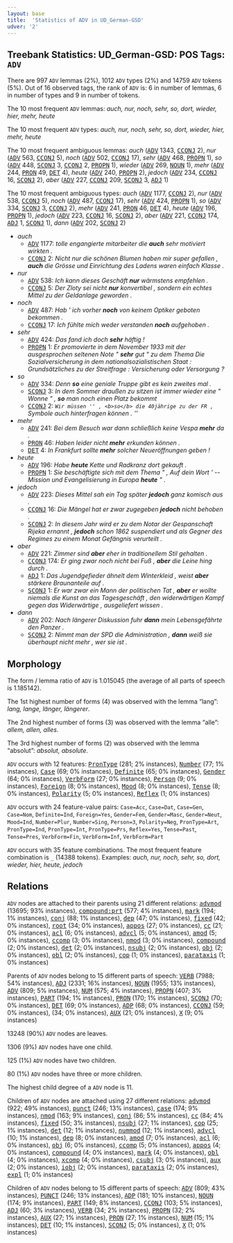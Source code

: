 ```yaml
---
layout: base
title:  'Statistics of ADV in UD_German-GSD'
udver: '2'
---
```


## Treebank Statistics: UD_German-GSD: POS Tags: `ADV`

There are 997 `ADV` lemmas (2%), 1012 `ADV` types (2%) and 14759 `ADV` tokens (5%).
Out of 16 observed tags, the rank of `ADV` is: 6 in number of lemmas, 6 in number of types and 9 in number of tokens.

The 10 most frequent `ADV` lemmas: <em>auch, nur, noch, sehr, so, dort, wieder, hier, mehr, heute</em>

The 10 most frequent `ADV` types:  <em>auch, nur, noch, sehr, so, dort, wieder, hier, mehr, heute</em>

The 10 most frequent ambiguous lemmas: <em>auch</em> (<tt><a href="de_gsd-pos-ADV.html">ADV</a></tt> 1343, <tt><a href="de_gsd-pos-CCONJ.html">CCONJ</a></tt> 2), <em>nur</em> (<tt><a href="de_gsd-pos-ADV.html">ADV</a></tt> 563, <tt><a href="de_gsd-pos-CCONJ.html">CCONJ</a></tt> 5), <em>noch</em> (<tt><a href="de_gsd-pos-ADV.html">ADV</a></tt> 502, <tt><a href="de_gsd-pos-CCONJ.html">CCONJ</a></tt> 17), <em>sehr</em> (<tt><a href="de_gsd-pos-ADV.html">ADV</a></tt> 468, <tt><a href="de_gsd-pos-PROPN.html">PROPN</a></tt> 1), <em>so</em> (<tt><a href="de_gsd-pos-ADV.html">ADV</a></tt> 448, <tt><a href="de_gsd-pos-SCONJ.html">SCONJ</a></tt> 3, <tt><a href="de_gsd-pos-CCONJ.html">CCONJ</a></tt> 2, <tt><a href="de_gsd-pos-PROPN.html">PROPN</a></tt> 1), <em>wieder</em> (<tt><a href="de_gsd-pos-ADV.html">ADV</a></tt> 269, <tt><a href="de_gsd-pos-NOUN.html">NOUN</a></tt> 1), <em>mehr</em> (<tt><a href="de_gsd-pos-ADV.html">ADV</a></tt> 244, <tt><a href="de_gsd-pos-PRON.html">PRON</a></tt> 49, <tt><a href="de_gsd-pos-DET.html">DET</a></tt> 4), <em>heute</em> (<tt><a href="de_gsd-pos-ADV.html">ADV</a></tt> 240, <tt><a href="de_gsd-pos-PROPN.html">PROPN</a></tt> 2), <em>jedoch</em> (<tt><a href="de_gsd-pos-ADV.html">ADV</a></tt> 234, <tt><a href="de_gsd-pos-CCONJ.html">CCONJ</a></tt> 16, <tt><a href="de_gsd-pos-SCONJ.html">SCONJ</a></tt> 2), <em>aber</em> (<tt><a href="de_gsd-pos-ADV.html">ADV</a></tt> 227, <tt><a href="de_gsd-pos-CCONJ.html">CCONJ</a></tt> 209, <tt><a href="de_gsd-pos-SCONJ.html">SCONJ</a></tt> 3, <tt><a href="de_gsd-pos-ADJ.html">ADJ</a></tt> 1)

The 10 most frequent ambiguous types:  <em>auch</em> (<tt><a href="de_gsd-pos-ADV.html">ADV</a></tt> 1177, <tt><a href="de_gsd-pos-CCONJ.html">CCONJ</a></tt> 2), <em>nur</em> (<tt><a href="de_gsd-pos-ADV.html">ADV</a></tt> 538, <tt><a href="de_gsd-pos-CCONJ.html">CCONJ</a></tt> 5), <em>noch</em> (<tt><a href="de_gsd-pos-ADV.html">ADV</a></tt> 487, <tt><a href="de_gsd-pos-CCONJ.html">CCONJ</a></tt> 17), <em>sehr</em> (<tt><a href="de_gsd-pos-ADV.html">ADV</a></tt> 424, <tt><a href="de_gsd-pos-PROPN.html">PROPN</a></tt> 1), <em>so</em> (<tt><a href="de_gsd-pos-ADV.html">ADV</a></tt> 334, <tt><a href="de_gsd-pos-SCONJ.html">SCONJ</a></tt> 3, <tt><a href="de_gsd-pos-CCONJ.html">CCONJ</a></tt> 2), <em>mehr</em> (<tt><a href="de_gsd-pos-ADV.html">ADV</a></tt> 241, <tt><a href="de_gsd-pos-PRON.html">PRON</a></tt> 46, <tt><a href="de_gsd-pos-DET.html">DET</a></tt> 4), <em>heute</em> (<tt><a href="de_gsd-pos-ADV.html">ADV</a></tt> 196, <tt><a href="de_gsd-pos-PROPN.html">PROPN</a></tt> 1), <em>jedoch</em> (<tt><a href="de_gsd-pos-ADV.html">ADV</a></tt> 223, <tt><a href="de_gsd-pos-CCONJ.html">CCONJ</a></tt> 16, <tt><a href="de_gsd-pos-SCONJ.html">SCONJ</a></tt> 2), <em>aber</em> (<tt><a href="de_gsd-pos-ADV.html">ADV</a></tt> 221, <tt><a href="de_gsd-pos-CCONJ.html">CCONJ</a></tt> 174, <tt><a href="de_gsd-pos-ADJ.html">ADJ</a></tt> 1, <tt><a href="de_gsd-pos-SCONJ.html">SCONJ</a></tt> 1), <em>dann</em> (<tt><a href="de_gsd-pos-ADV.html">ADV</a></tt> 202, <tt><a href="de_gsd-pos-SCONJ.html">SCONJ</a></tt> 2)


* <em>auch</em>
  * <tt><a href="de_gsd-pos-ADV.html">ADV</a></tt> 1177: <em>tolle engangierte mitarbeiter die <b>auch</b> sehr motiviert wirkten .</em>
  * <tt><a href="de_gsd-pos-CCONJ.html">CCONJ</a></tt> 2: <em>Nicht nur die schönen Blumen haben mir super gefallen , <b>auch</b> die Grösse und Einrichtung des Ladens waren einfach Klasse .</em>
* <em>nur</em>
  * <tt><a href="de_gsd-pos-ADV.html">ADV</a></tt> 538: <em>Ich kann dieses Geschäft <b>nur</b> wärmstens empfehlen .</em>
  * <tt><a href="de_gsd-pos-CCONJ.html">CCONJ</a></tt> 5: <em>Der Zloty sei nicht <b>nur</b> konvertibel , sondern ein echtes Mittel zu der Geldanlage geworden .</em>
* <em>noch</em>
  * <tt><a href="de_gsd-pos-ADV.html">ADV</a></tt> 487: <em>Hab ' ich vorher <b>noch</b> von keinem Optiker geboten bekommen .</em>
  * <tt><a href="de_gsd-pos-CCONJ.html">CCONJ</a></tt> 17: <em>Ich fühlte mich weder verstanden <b>noch</b> aufgehoben .</em>
* <em>sehr</em>
  * <tt><a href="de_gsd-pos-ADV.html">ADV</a></tt> 424: <em>Das fand ich doch <b>sehr</b> häftig !</em>
  * <tt><a href="de_gsd-pos-PROPN.html">PROPN</a></tt> 1: <em>Er promovierte in dem November 1933 mit der ausgesprochen seltenen Note " <b>sehr</b> gut " zu dem Thema Die Sozialversicherung in dem nationalsozialistischen Staat : Grundsätzliches zu der Streitfrage : Versicherung oder Versorgung ?</em>
* <em>so</em>
  * <tt><a href="de_gsd-pos-ADV.html">ADV</a></tt> 334: <em>Denn <b>so</b> eine geniale Truppe gibt es kein zweites mal .</em>
  * <tt><a href="de_gsd-pos-SCONJ.html">SCONJ</a></tt> 3: <em>In dem Sommer draußen zu sitzen ist immer wieder eine " Wonne " , <b>so</b> man noch einen Platz bekommt</em>
  * <tt><a href="de_gsd-pos-CCONJ.html">CCONJ</a></tt> 2: <em>`` Wir müssen '' , <b>so</b> die 40jährige zu der FR , `` Symbole auch hinterfragen können . ''</em>
* <em>mehr</em>
  * <tt><a href="de_gsd-pos-ADV.html">ADV</a></tt> 241: <em>Bei dem Besuch war dann schließlich keine Vespa <b>mehr</b> da .</em>
  * <tt><a href="de_gsd-pos-PRON.html">PRON</a></tt> 46: <em>Haben leider nicht <b>mehr</b> erkunden können .</em>
  * <tt><a href="de_gsd-pos-DET.html">DET</a></tt> 4: <em>In Frankfurt sollte <b>mehr</b> solcher Neueröffnungen geben !</em>
* <em>heute</em>
  * <tt><a href="de_gsd-pos-ADV.html">ADV</a></tt> 196: <em>Habe <b>heute</b> Kette und Radkranz dort gekauft .</em>
  * <tt><a href="de_gsd-pos-PROPN.html">PROPN</a></tt> 1: <em>Sie beschäftigte sich mit dem Thema " , Auf dein Wort ' -- Mission und Evangelisierung in Europa <b>heute</b> " .</em>
* <em>jedoch</em>
  * <tt><a href="de_gsd-pos-ADV.html">ADV</a></tt> 223: <em>Dieses Mittel sah ein Tag später <b>jedoch</b> ganz komisch aus .</em>
  * <tt><a href="de_gsd-pos-CCONJ.html">CCONJ</a></tt> 16: <em>Die Mängel hat er zwar zugegeben <b>jedoch</b> nicht behoben .</em>
  * <tt><a href="de_gsd-pos-SCONJ.html">SCONJ</a></tt> 2: <em>In diesem Jahr wird er zu dem Notar der Gespanschaft Rijeka ernannt , <b>jedoch</b> schon 1862 suspendiert und als Gegner des Regimes zu einem Monat Gefängnis verurteilt .</em>
* <em>aber</em>
  * <tt><a href="de_gsd-pos-ADV.html">ADV</a></tt> 221: <em>Zimmer sind <b>aber</b> eher in traditionellem Stil gehalten .</em>
  * <tt><a href="de_gsd-pos-CCONJ.html">CCONJ</a></tt> 174: <em>Er ging zwar noch nicht bei Fuß , <b>aber</b> die Leine hing durch .</em>
  * <tt><a href="de_gsd-pos-ADJ.html">ADJ</a></tt> 1: <em>Das Jugendgefieder ähnelt dem Winterkleid , weist <b>aber</b> stärkere Braunanteile auf .</em>
  * <tt><a href="de_gsd-pos-SCONJ.html">SCONJ</a></tt> 1: <em>Er war zwar ein Mann der politischen Tat , <b>aber</b> er wollte niemals die Kunst an das Tagesgeschäft , den widerwärtigen Kampf gegen das Widerwärtige , ausgeliefert wissen .</em>
* <em>dann</em>
  * <tt><a href="de_gsd-pos-ADV.html">ADV</a></tt> 202: <em>Nach längerer Diskussion fuhr <b>dann</b> mein Lebensgefährte den Panzer .</em>
  * <tt><a href="de_gsd-pos-SCONJ.html">SCONJ</a></tt> 2: <em>Nimmt man der SPD die Administration , <b>dann</b> weiß sie überhaupt nicht mehr , wer sie ist .</em>

## Morphology

The form / lemma ratio of `ADV` is 1.015045 (the average of all parts of speech is 1.185142).

The 1st highest number of forms (4) was observed with the lemma “lang”: <em>lang, lange, länger, längerer</em>.

The 2nd highest number of forms (3) was observed with the lemma “alle”: <em>allem, allen, alles</em>.

The 3rd highest number of forms (2) was observed with the lemma “absolut”: <em>absolut, absolute</em>.

`ADV` occurs with 12 features: <tt><a href="de_gsd-feat-PronType.html">PronType</a></tt> (281; 2% instances), <tt><a href="de_gsd-feat-Number.html">Number</a></tt> (77; 1% instances), <tt><a href="de_gsd-feat-Case.html">Case</a></tt> (69; 0% instances), <tt><a href="de_gsd-feat-Definite.html">Definite</a></tt> (65; 0% instances), <tt><a href="de_gsd-feat-Gender.html">Gender</a></tt> (64; 0% instances), <tt><a href="de_gsd-feat-VerbForm.html">VerbForm</a></tt> (27; 0% instances), <tt><a href="de_gsd-feat-Person.html">Person</a></tt> (9; 0% instances), <tt><a href="de_gsd-feat-Foreign.html">Foreign</a></tt> (8; 0% instances), <tt><a href="de_gsd-feat-Mood.html">Mood</a></tt> (8; 0% instances), <tt><a href="de_gsd-feat-Tense.html">Tense</a></tt> (8; 0% instances), <tt><a href="de_gsd-feat-Polarity.html">Polarity</a></tt> (5; 0% instances), <tt><a href="de_gsd-feat-Reflex.html">Reflex</a></tt> (1; 0% instances)

`ADV` occurs with 24 feature-value pairs: `Case=Acc`, `Case=Dat`, `Case=Gen`, `Case=Nom`, `Definite=Ind`, `Foreign=Yes`, `Gender=Fem`, `Gender=Masc`, `Gender=Neut`, `Mood=Ind`, `Number=Plur`, `Number=Sing`, `Person=3`, `Polarity=Neg`, `PronType=Art`, `PronType=Ind`, `PronType=Int`, `PronType=Prs`, `Reflex=Yes`, `Tense=Past`, `Tense=Pres`, `VerbForm=Fin`, `VerbForm=Inf`, `VerbForm=Part`

`ADV` occurs with 35 feature combinations.
The most frequent feature combination is `_` (14388 tokens).
Examples: <em>auch, nur, noch, sehr, so, dort, wieder, hier, heute, jedoch</em>


## Relations

`ADV` nodes are attached to their parents using 21 different relations: <tt><a href="de_gsd-dep-advmod.html">advmod</a></tt> (13695; 93% instances), <tt><a href="de_gsd-dep-compound-prt.html">compound:prt</a></tt> (577; 4% instances), <tt><a href="de_gsd-dep-mark.html">mark</a></tt> (194; 1% instances), <tt><a href="de_gsd-dep-conj.html">conj</a></tt> (88; 1% instances), <tt><a href="de_gsd-dep-dep.html">dep</a></tt> (47; 0% instances), <tt><a href="de_gsd-dep-fixed.html">fixed</a></tt> (42; 0% instances), <tt><a href="de_gsd-dep-root.html">root</a></tt> (34; 0% instances), <tt><a href="de_gsd-dep-appos.html">appos</a></tt> (27; 0% instances), <tt><a href="de_gsd-dep-cc.html">cc</a></tt> (21; 0% instances), <tt><a href="de_gsd-dep-acl.html">acl</a></tt> (6; 0% instances), <tt><a href="de_gsd-dep-advcl.html">advcl</a></tt> (5; 0% instances), <tt><a href="de_gsd-dep-amod.html">amod</a></tt> (5; 0% instances), <tt><a href="de_gsd-dep-ccomp.html">ccomp</a></tt> (3; 0% instances), <tt><a href="de_gsd-dep-nmod.html">nmod</a></tt> (3; 0% instances), <tt><a href="de_gsd-dep-compound.html">compound</a></tt> (2; 0% instances), <tt><a href="de_gsd-dep-det.html">det</a></tt> (2; 0% instances), <tt><a href="de_gsd-dep-nsubj.html">nsubj</a></tt> (2; 0% instances), <tt><a href="de_gsd-dep-obj.html">obj</a></tt> (2; 0% instances), <tt><a href="de_gsd-dep-obl.html">obl</a></tt> (2; 0% instances), <tt><a href="de_gsd-dep-cop.html">cop</a></tt> (1; 0% instances), <tt><a href="de_gsd-dep-parataxis.html">parataxis</a></tt> (1; 0% instances)

Parents of `ADV` nodes belong to 15 different parts of speech: <tt><a href="de_gsd-pos-VERB.html">VERB</a></tt> (7988; 54% instances), <tt><a href="de_gsd-pos-ADJ.html">ADJ</a></tt> (2331; 16% instances), <tt><a href="de_gsd-pos-NOUN.html">NOUN</a></tt> (1955; 13% instances), <tt><a href="de_gsd-pos-ADV.html">ADV</a></tt> (809; 5% instances), <tt><a href="de_gsd-pos-NUM.html">NUM</a></tt> (575; 4% instances), <tt><a href="de_gsd-pos-PROPN.html">PROPN</a></tt> (407; 3% instances), <tt><a href="de_gsd-pos-PART.html">PART</a></tt> (194; 1% instances), <tt><a href="de_gsd-pos-PRON.html">PRON</a></tt> (170; 1% instances), <tt><a href="de_gsd-pos-SCONJ.html">SCONJ</a></tt> (70; 0% instances), <tt><a href="de_gsd-pos-DET.html">DET</a></tt> (69; 0% instances), <tt><a href="de_gsd-pos-ADP.html">ADP</a></tt> (68; 0% instances), <tt><a href="de_gsd-pos-CCONJ.html">CCONJ</a></tt> (59; 0% instances),  (34; 0% instances), <tt><a href="de_gsd-pos-AUX.html">AUX</a></tt> (21; 0% instances), <tt><a href="de_gsd-pos-X.html">X</a></tt> (9; 0% instances)

13248 (90%) `ADV` nodes are leaves.

1306 (9%) `ADV` nodes have one child.

125 (1%) `ADV` nodes have two children.

80 (1%) `ADV` nodes have three or more children.

The highest child degree of a `ADV` node is 11.

Children of `ADV` nodes are attached using 27 different relations: <tt><a href="de_gsd-dep-advmod.html">advmod</a></tt> (922; 49% instances), <tt><a href="de_gsd-dep-punct.html">punct</a></tt> (246; 13% instances), <tt><a href="de_gsd-dep-case.html">case</a></tt> (174; 9% instances), <tt><a href="de_gsd-dep-nmod.html">nmod</a></tt> (163; 9% instances), <tt><a href="de_gsd-dep-conj.html">conj</a></tt> (86; 5% instances), <tt><a href="de_gsd-dep-cc.html">cc</a></tt> (84; 4% instances), <tt><a href="de_gsd-dep-fixed.html">fixed</a></tt> (50; 3% instances), <tt><a href="de_gsd-dep-nsubj.html">nsubj</a></tt> (27; 1% instances), <tt><a href="de_gsd-dep-cop.html">cop</a></tt> (25; 1% instances), <tt><a href="de_gsd-dep-det.html">det</a></tt> (12; 1% instances), <tt><a href="de_gsd-dep-nummod.html">nummod</a></tt> (12; 1% instances), <tt><a href="de_gsd-dep-advcl.html">advcl</a></tt> (10; 1% instances), <tt><a href="de_gsd-dep-dep.html">dep</a></tt> (8; 0% instances), <tt><a href="de_gsd-dep-amod.html">amod</a></tt> (7; 0% instances), <tt><a href="de_gsd-dep-acl.html">acl</a></tt> (6; 0% instances), <tt><a href="de_gsd-dep-obj.html">obj</a></tt> (6; 0% instances), <tt><a href="de_gsd-dep-ccomp.html">ccomp</a></tt> (5; 0% instances), <tt><a href="de_gsd-dep-appos.html">appos</a></tt> (4; 0% instances), <tt><a href="de_gsd-dep-compound.html">compound</a></tt> (4; 0% instances), <tt><a href="de_gsd-dep-mark.html">mark</a></tt> (4; 0% instances), <tt><a href="de_gsd-dep-obl.html">obl</a></tt> (4; 0% instances), <tt><a href="de_gsd-dep-xcomp.html">xcomp</a></tt> (4; 0% instances), <tt><a href="de_gsd-dep-csubj.html">csubj</a></tt> (3; 0% instances), <tt><a href="de_gsd-dep-aux.html">aux</a></tt> (2; 0% instances), <tt><a href="de_gsd-dep-iobj.html">iobj</a></tt> (2; 0% instances), <tt><a href="de_gsd-dep-parataxis.html">parataxis</a></tt> (2; 0% instances), <tt><a href="de_gsd-dep-expl.html">expl</a></tt> (1; 0% instances)

Children of `ADV` nodes belong to 15 different parts of speech: <tt><a href="de_gsd-pos-ADV.html">ADV</a></tt> (809; 43% instances), <tt><a href="de_gsd-pos-PUNCT.html">PUNCT</a></tt> (246; 13% instances), <tt><a href="de_gsd-pos-ADP.html">ADP</a></tt> (181; 10% instances), <tt><a href="de_gsd-pos-NOUN.html">NOUN</a></tt> (174; 9% instances), <tt><a href="de_gsd-pos-PART.html">PART</a></tt> (149; 8% instances), <tt><a href="de_gsd-pos-CCONJ.html">CCONJ</a></tt> (103; 5% instances), <tt><a href="de_gsd-pos-ADJ.html">ADJ</a></tt> (60; 3% instances), <tt><a href="de_gsd-pos-VERB.html">VERB</a></tt> (34; 2% instances), <tt><a href="de_gsd-pos-PROPN.html">PROPN</a></tt> (32; 2% instances), <tt><a href="de_gsd-pos-AUX.html">AUX</a></tt> (27; 1% instances), <tt><a href="de_gsd-pos-PRON.html">PRON</a></tt> (27; 1% instances), <tt><a href="de_gsd-pos-NUM.html">NUM</a></tt> (15; 1% instances), <tt><a href="de_gsd-pos-DET.html">DET</a></tt> (10; 1% instances), <tt><a href="de_gsd-pos-SCONJ.html">SCONJ</a></tt> (5; 0% instances), <tt><a href="de_gsd-pos-X.html">X</a></tt> (1; 0% instances)

